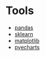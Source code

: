 # Tools

- [pandas](https://pandas.pydata.org/docs/getting_started/index.html#getting-started)
- [sklearn]()
- [matplotlib](https://matplotlib.org/tutorials/index.html)
- [pyecharts](https://github.com/pyecharts/pyecharts-gallery)
